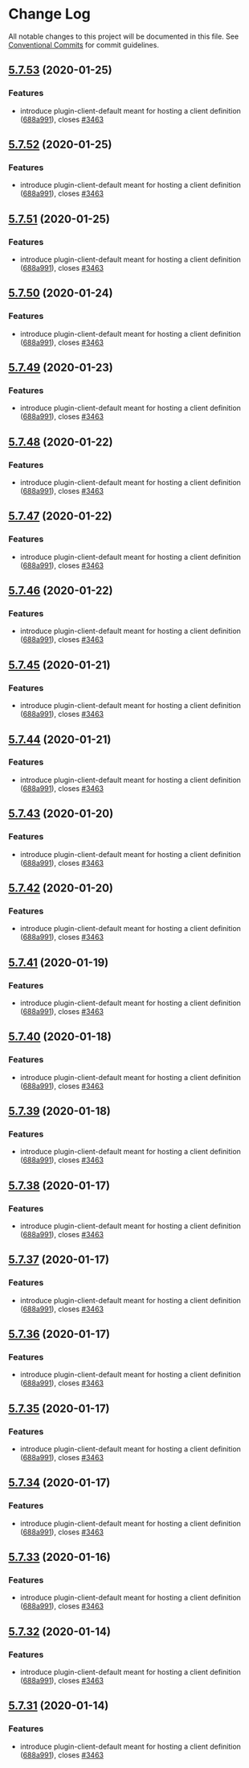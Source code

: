 # Change Log

All notable changes to this project will be documented in this file.
See [Conventional Commits](https://conventionalcommits.org) for commit guidelines.

## [5.7.53](https://github.com/IBM/kui/compare/v4.5.0...v5.7.53) (2020-01-25)

### Features

- introduce plugin-client-default meant for hosting a client definition ([688a991](https://github.com/IBM/kui/commit/688a991)), closes [#3463](https://github.com/IBM/kui/issues/3463)

## [5.7.52](https://github.com/IBM/kui/compare/v4.5.0...v5.7.52) (2020-01-25)

### Features

- introduce plugin-client-default meant for hosting a client definition ([688a991](https://github.com/IBM/kui/commit/688a991)), closes [#3463](https://github.com/IBM/kui/issues/3463)

## [5.7.51](https://github.com/IBM/kui/compare/v4.5.0...v5.7.51) (2020-01-25)

### Features

- introduce plugin-client-default meant for hosting a client definition ([688a991](https://github.com/IBM/kui/commit/688a991)), closes [#3463](https://github.com/IBM/kui/issues/3463)

## [5.7.50](https://github.com/IBM/kui/compare/v4.5.0...v5.7.50) (2020-01-24)

### Features

- introduce plugin-client-default meant for hosting a client definition ([688a991](https://github.com/IBM/kui/commit/688a991)), closes [#3463](https://github.com/IBM/kui/issues/3463)

## [5.7.49](https://github.com/IBM/kui/compare/v4.5.0...v5.7.49) (2020-01-23)

### Features

- introduce plugin-client-default meant for hosting a client definition ([688a991](https://github.com/IBM/kui/commit/688a991)), closes [#3463](https://github.com/IBM/kui/issues/3463)

## [5.7.48](https://github.com/IBM/kui/compare/v4.5.0...v5.7.48) (2020-01-22)

### Features

- introduce plugin-client-default meant for hosting a client definition ([688a991](https://github.com/IBM/kui/commit/688a991)), closes [#3463](https://github.com/IBM/kui/issues/3463)

## [5.7.47](https://github.com/IBM/kui/compare/v4.5.0...v5.7.47) (2020-01-22)

### Features

- introduce plugin-client-default meant for hosting a client definition ([688a991](https://github.com/IBM/kui/commit/688a991)), closes [#3463](https://github.com/IBM/kui/issues/3463)

## [5.7.46](https://github.com/IBM/kui/compare/v4.5.0...v5.7.46) (2020-01-22)

### Features

- introduce plugin-client-default meant for hosting a client definition ([688a991](https://github.com/IBM/kui/commit/688a991)), closes [#3463](https://github.com/IBM/kui/issues/3463)

## [5.7.45](https://github.com/IBM/kui/compare/v4.5.0...v5.7.45) (2020-01-21)

### Features

- introduce plugin-client-default meant for hosting a client definition ([688a991](https://github.com/IBM/kui/commit/688a991)), closes [#3463](https://github.com/IBM/kui/issues/3463)

## [5.7.44](https://github.com/IBM/kui/compare/v4.5.0...v5.7.44) (2020-01-21)

### Features

- introduce plugin-client-default meant for hosting a client definition ([688a991](https://github.com/IBM/kui/commit/688a991)), closes [#3463](https://github.com/IBM/kui/issues/3463)

## [5.7.43](https://github.com/IBM/kui/compare/v4.5.0...v5.7.43) (2020-01-20)

### Features

- introduce plugin-client-default meant for hosting a client definition ([688a991](https://github.com/IBM/kui/commit/688a991)), closes [#3463](https://github.com/IBM/kui/issues/3463)

## [5.7.42](https://github.com/IBM/kui/compare/v4.5.0...v5.7.42) (2020-01-20)

### Features

- introduce plugin-client-default meant for hosting a client definition ([688a991](https://github.com/IBM/kui/commit/688a991)), closes [#3463](https://github.com/IBM/kui/issues/3463)

## [5.7.41](https://github.com/IBM/kui/compare/v4.5.0...v5.7.41) (2020-01-19)

### Features

- introduce plugin-client-default meant for hosting a client definition ([688a991](https://github.com/IBM/kui/commit/688a991)), closes [#3463](https://github.com/IBM/kui/issues/3463)

## [5.7.40](https://github.com/IBM/kui/compare/v4.5.0...v5.7.40) (2020-01-18)

### Features

- introduce plugin-client-default meant for hosting a client definition ([688a991](https://github.com/IBM/kui/commit/688a991)), closes [#3463](https://github.com/IBM/kui/issues/3463)

## [5.7.39](https://github.com/IBM/kui/compare/v4.5.0...v5.7.39) (2020-01-18)

### Features

- introduce plugin-client-default meant for hosting a client definition ([688a991](https://github.com/IBM/kui/commit/688a991)), closes [#3463](https://github.com/IBM/kui/issues/3463)

## [5.7.38](https://github.com/IBM/kui/compare/v4.5.0...v5.7.38) (2020-01-17)

### Features

- introduce plugin-client-default meant for hosting a client definition ([688a991](https://github.com/IBM/kui/commit/688a991)), closes [#3463](https://github.com/IBM/kui/issues/3463)

## [5.7.37](https://github.com/IBM/kui/compare/v4.5.0...v5.7.37) (2020-01-17)

### Features

- introduce plugin-client-default meant for hosting a client definition ([688a991](https://github.com/IBM/kui/commit/688a991)), closes [#3463](https://github.com/IBM/kui/issues/3463)

## [5.7.36](https://github.com/IBM/kui/compare/v4.5.0...v5.7.36) (2020-01-17)

### Features

- introduce plugin-client-default meant for hosting a client definition ([688a991](https://github.com/IBM/kui/commit/688a991)), closes [#3463](https://github.com/IBM/kui/issues/3463)

## [5.7.35](https://github.com/IBM/kui/compare/v4.5.0...v5.7.35) (2020-01-17)

### Features

- introduce plugin-client-default meant for hosting a client definition ([688a991](https://github.com/IBM/kui/commit/688a991)), closes [#3463](https://github.com/IBM/kui/issues/3463)

## [5.7.34](https://github.com/IBM/kui/compare/v4.5.0...v5.7.34) (2020-01-17)

### Features

- introduce plugin-client-default meant for hosting a client definition ([688a991](https://github.com/IBM/kui/commit/688a991)), closes [#3463](https://github.com/IBM/kui/issues/3463)

## [5.7.33](https://github.com/IBM/kui/compare/v4.5.0...v5.7.33) (2020-01-16)

### Features

- introduce plugin-client-default meant for hosting a client definition ([688a991](https://github.com/IBM/kui/commit/688a991)), closes [#3463](https://github.com/IBM/kui/issues/3463)

## [5.7.32](https://github.com/IBM/kui/compare/v4.5.0...v5.7.32) (2020-01-14)

### Features

- introduce plugin-client-default meant for hosting a client definition ([688a991](https://github.com/IBM/kui/commit/688a991)), closes [#3463](https://github.com/IBM/kui/issues/3463)

## [5.7.31](https://github.com/IBM/kui/compare/v4.5.0...v5.7.31) (2020-01-14)

### Features

- introduce plugin-client-default meant for hosting a client definition ([688a991](https://github.com/IBM/kui/commit/688a991)), closes [#3463](https://github.com/IBM/kui/issues/3463)
